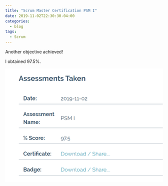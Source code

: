 ```yaml
---
title: "Scrum Master Certification PSM I"
date: 2019-11-02T22:30:30-04:00
categories:
  - blog
tags:
  - Scrum
---
```


Another objective achieved!

I obtained 97.5%. 

![Scrum Master Certification](/assets/images/scrum-calificacion.png)



